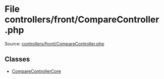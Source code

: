 File controllers/front/CompareController.php
=========

Source: [controllers/front/CompareController.php](https://github.com/PrestaShop/PrestaShop/blob/1.5.0.5/controllers/front/CompareController.php)


Classes
-------

* [CompareControllerCore](class.CompareControllerCore.md)

